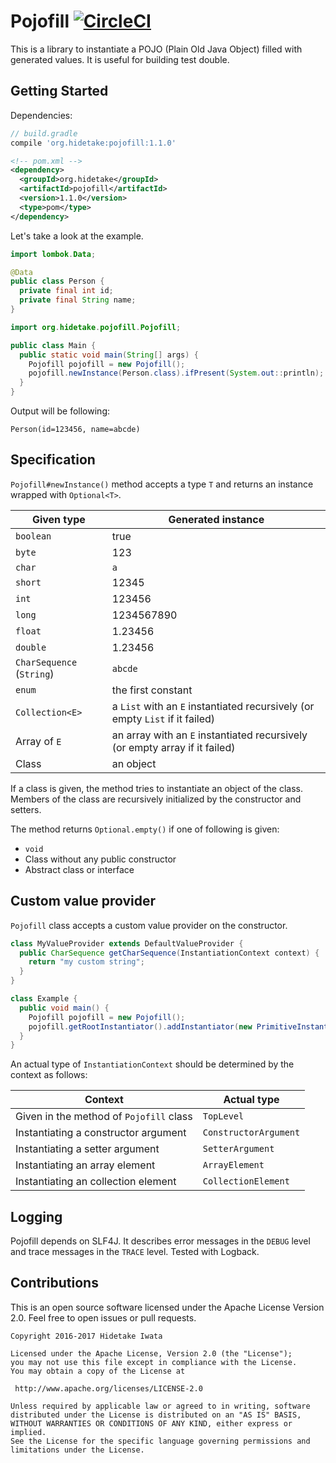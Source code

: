# Pojofill [![CircleCI](https://circleci.com/gh/int128/pojofill.svg?style=shield)](https://circleci.com/gh/int128/pojofill)

This is a library to instantiate a POJO (Plain Old Java Object) filled with generated values.
It is useful for building test double.


## Getting Started

Dependencies:

```groovy
// build.gradle
compile 'org.hidetake:pojofill:1.1.0'
```

```xml
<!-- pom.xml -->
<dependency>
  <groupId>org.hidetake</groupId>
  <artifactId>pojofill</artifactId>
  <version>1.1.0</version>
  <type>pom</type>
</dependency>
```

Let's take a look at the example.

```java
import lombok.Data;

@Data
public class Person {
  private final int id;
  private final String name;
}
```

```java
import org.hidetake.pojofill.Pojofill;

public class Main {
  public static void main(String[] args) {
    Pojofill pojofill = new Pojofill();
    pojofill.newInstance(Person.class).ifPresent(System.out::println);
  }
}
```

Output will be following:

```
Person(id=123456, name=abcde)
```


## Specification

`Pojofill#newInstance()` method accepts a type `T` and returns an instance wrapped with `Optional<T>`.

Given type                | Generated instance
--------------------------|-------------------
`boolean`                 | true
`byte`                    | 123
`char`                    | `a`
`short`                   | 12345
`int`                     | 123456
`long`                    | 1234567890
`float`                   | 1.23456
`double`                  | 1.23456
`CharSequence` (`String`) | `abcde`
`enum`                    | the first constant
`Collection<E>`           | a `List` with an `E` instantiated recursively (or empty `List` if it failed)
Array of `E`              | an array with an `E` instantiated recursively (or empty array if it failed)
Class                     | an object

If a class is given, the method tries to instantiate an object of the class.
Members of the class are recursively initialized by the constructor and setters.

The method returns `Optional.empty()` if one of following is given:

- `void`
- Class without any public constructor
- Abstract class or interface


## Custom value provider

`Pojofill` class accepts a custom value provider on the constructor.

```java
class MyValueProvider extends DefaultValueProvider {
  public CharSequence getCharSequence(InstantiationContext context) {
    return "my custom string";
  }
}

class Example {
  public void main() {
    Pojofill pojofill = new Pojofill();
    pojofill.getRootInstantiator().addInstantiator(new PrimitiveInstantiator(new MyValueProvider()));
  }
}
```

An actual type of `InstantiationContext` should be determined by the context as follows:

Context                                   | Actual type
------------------------------------------|------------
Given in the method of `Pojofill` class   | `TopLevel`
Instantiating a constructor argument      | `ConstructorArgument`
Instantiating a setter argument           | `SetterArgument`
Instantiating an array element            | `ArrayElement`
Instantiating an collection element       | `CollectionElement`


## Logging

Pojofill depends on SLF4J.
It describes error messages in the `DEBUG` level and trace messages in the `TRACE` level.
Tested with Logback.


## Contributions

This is an open source software licensed under the Apache License Version 2.0.
Feel free to open issues or pull requests.

```
Copyright 2016-2017 Hidetake Iwata

Licensed under the Apache License, Version 2.0 (the "License");
you may not use this file except in compliance with the License.
You may obtain a copy of the License at

 http://www.apache.org/licenses/LICENSE-2.0

Unless required by applicable law or agreed to in writing, software
distributed under the License is distributed on an "AS IS" BASIS,
WITHOUT WARRANTIES OR CONDITIONS OF ANY KIND, either express or implied.
See the License for the specific language governing permissions and
limitations under the License.
```
